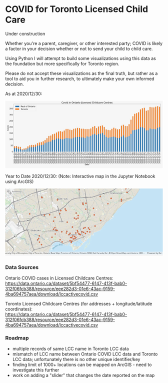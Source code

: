 # COVID for Toronto Licensed Child Care

Under construction

Whether you're a parent, caregiver, or other interested party; COVID is likely a factor in your decision whether or not to send your child to child care.

Using Python I will attempt to build some visualizations using this data as the foundation but more specifically for Toronto region.

Please do not accept these visualizations as the final truth, but rather as a tool to aid you in further research, to ultimately make your own informed decision.

As at 2020/12/30:

![](/images/barchart.jpeg?raw=true)

Year to Date 2020/12/30:
(Note: Interactive map in the Jupyter Notebook using ArcGIS)

![](/images/map.jpeg?raw=true)

### Data Sources

Ontario COVID cases in Licensed Childcare Centres:<br>
https://data.ontario.ca/dataset/5bf54477-6147-413f-bab0-312f06fcb388/resource/eee282d3-01e6-43ac-9159-4ba694757aea/download/lccactivecovid.csv

Toronto Licensed Childcare Centres (for addresses + longitude/latitude coordinates):<br>
https://data.ontario.ca/dataset/5bf54477-6147-413f-bab0-312f06fcb388/resource/eee282d3-01e6-43ac-9159-4ba694757aea/download/lccactivecovid.csv

### Roadmap

- multiple records of same LCC name in Toronto LCC data
- mismatch of LCC name between Ontario COVID LCC data and Toronto LCC data; unfortunately there is no other unique identifier/key
- finding limit of 1000+ locations can be mapped on ArcGIS - need to investigate this further
- work on adding a "slider" that changes the date reported on the map
